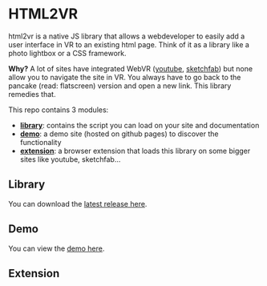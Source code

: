 
# HTML2VR

html2vr is a native JS library that allows a webdeveloper to easily add a user interface in VR to an existing html page. Think of it as a library like a photo lightbox or a CSS framework.

**Why?** A lot of sites have integrated WebVR ([youtube](https://youtube.com), [sketchfab](https://sketchfab.com)) but none allow you to navigate the site in VR. You always have to go back to the pancake (read: flatscreen) version and open a new link. This library remedies that.

This repo contains 3 modules:
- [**library**](./library): contains the script you can load on your site and documentation
- [**demo**](./demo): a demo site (hosted on github pages) to discover the functionality
- [**extension**](./extension): a browser extension that loads this library on some bigger sites like youtube, sketchfab...


## Library
You can download the [latest release here](https://github.com/tuur29/html2vr/releases).

## Demo
You can view the [demo here](https://tuur29.github.io/html2vr/demo/site).

## Extension

